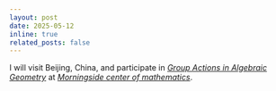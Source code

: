 ```yaml
---
layout: post
date: 2025-05-12
inline: true
related_posts: false
---
```


I will visit Beijing, China, and participate in *[Group Actions in Algebraic Geometry](http://www.mcm.ac.cn/events/programs/202503/t20250310_826747.html)* at *[Morningside center of mathematics](http://www.mcm.ac.cn/)*.
